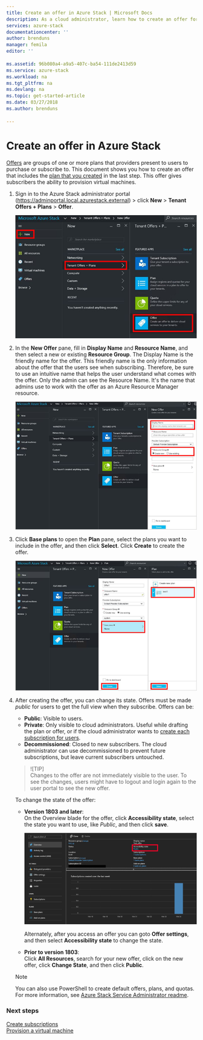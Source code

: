 ```yaml
---
title: Create an offer in Azure Stack | Microsoft Docs
description: As a cloud administrator, learn how to create an offer for your users in Azure Stack.
services: azure-stack
documentationcenter: ''
author: brenduns
manager: femila
editor: ''

ms.assetid: 96b080a4-a9a5-407c-ba54-111de2413d59
ms.service: azure-stack
ms.workload: na
ms.tgt_pltfrm: na
ms.devlang: na
ms.topic: get-started-article
ms.date: 03/27/2018
ms.author: brenduns

---
```

# Create an offer in Azure Stack

[Offers](azure-stack-key-features.md) are groups of one or more plans that providers present to users to purchase or subscribe to. This document shows you how to create an offer that includes the [plan that you created](azure-stack-create-plan.md) in the last step. This offer gives subscribers the ability to provision virtual machines.

1. Sign in to the Azure Stack administrator portal (https://adminportal.local.azurestack.external) > click **New** > **Tenant Offers + Plans** > **Offer**.

   ![](media/azure-stack-create-offer/image01.png)
2. In the **New Offer** pane, fill in **Display Name** and **Resource Name**, and then select a new or existing **Resource Group**. The Display Name is the friendly name for the offer. This friendly name is the only information about the offer that the users see when subscribing. Therefore, be sure to use an intuitive name that helps the user understand what comes with the offer. Only the admin can see the Resource Name. It's the name that admins use to work with the offer as an Azure Resource Manager resource.

   ![](media/azure-stack-create-offer/image01a.png)
3. Click **Base plans** to open the **Plan** pane, select the plans you want to include in the offer, and then click **Select**. Click **Create** to create the offer.

   ![](media/azure-stack-create-offer/image02.png)
4. After creating the offer, you can change its state. Offers must be made *public* for users to get the full view when they subscribe. Offers can be:
   - **Public**: Visible to users.
   - **Private**: Only visible to cloud administrators. Useful while drafting the plan or offer, or if the cloud administrator wants to [create each subscription for users](azure-stack-subscribe-plan-provision-vm.md#create-a-subscription-as-a-cloud-operator).
   - **Decommissioned**: Closed to new subscribers. The cloud administrator can use decommissioned to prevent future subscriptions, but leave current subscribers untouched.

   > ![TIP]  
   > Changes to the offer are not immediately visible to the user. To see the changes, users might have to logout and login again to the user portal to see the new offer. 

   To change the state of the offer: 

   - **Version 1803 and later**:  
     On the Overview blade for the offer, click **Accessibility state**, select the state you want to use, like *Public*, and then click **save**. 
 
     ![Select Accessibility state](media/azure-stack-create-offer/change-state.png) 

     Alternately, after you access an offer you can goto **Offer settings**, and then select **Accessibility state** to change the state. 

   - **Prior to version 1803**:  
     Click **All Resources**, search for your new offer, click on the new offer, click **Change State**, and then click **Public**.

  
   > [!NOTE] 
   > You can also use PowerShell to create default offers, plans, and quotas. For more information, see [Azure Stack Service Administrator readme](https://github.com/Azure/AzureStack-Tools/tree/master/ServiceAdmin).
   >


### Next steps
[Create subscriptions](azure-stack-subscribe-plan-provision-vm.md)      
[Provision a virtual machine](azure-stack-provision-vm.md)
